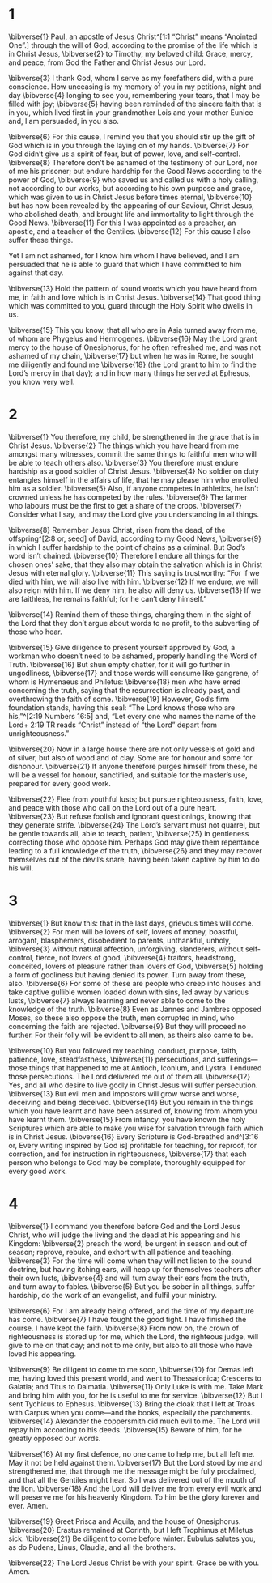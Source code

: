 # 1 
\bibverse{1} Paul, an apostle of Jesus Christ^[1:1 “Christ” means “Anointed One”.] through the will of God, according to the promise of the life which is in Christ Jesus, \bibverse{2} to Timothy, my beloved child: Grace, mercy, and peace, from God the Father and Christ Jesus our Lord. 


\bibverse{3} I thank God, whom I serve as my forefathers did, with a pure conscience. How unceasing is my memory of you in my petitions, night and day \bibverse{4} longing to see you, remembering your tears, that I may be filled with joy; \bibverse{5} having been reminded of the sincere faith that is in you, which lived first in your grandmother Lois and your mother Eunice and, I am persuaded, in you also. 

\bibverse{6} For this cause, I remind you that you should stir up the gift of God which is in you through the laying on of my hands. \bibverse{7} For God didn’t give us a spirit of fear, but of power, love, and self-control. \bibverse{8} Therefore don’t be ashamed of the testimony of our Lord, nor of me his prisoner; but endure hardship for the Good News according to the power of God, \bibverse{9} who saved us and called us with a holy calling, not according to our works, but according to his own purpose and grace, which was given to us in Christ Jesus before times eternal, \bibverse{10} but has now been revealed by the appearing of our Saviour, Christ Jesus, who abolished death, and brought life and immortality to light through the Good News. \bibverse{11} For this I was appointed as a preacher, an apostle, and a teacher of the Gentiles. \bibverse{12} For this cause I also suffer these things. 

Yet I am not ashamed, for I know him whom I have believed, and I am persuaded that he is able to guard that which I have committed to him against that day. 

\bibverse{13} Hold the pattern of sound words which you have heard from me, in faith and love which is in Christ Jesus. \bibverse{14} That good thing which was committed to you, guard through the Holy Spirit who dwells in us. 

\bibverse{15} This you know, that all who are in Asia turned away from me, of whom are Phygelus and Hermogenes. \bibverse{16} May the Lord grant mercy to the house of Onesiphorus, for he often refreshed me, and was not ashamed of my chain, \bibverse{17} but when he was in Rome, he sought me diligently and found me \bibverse{18} (the Lord grant to him to find the Lord’s mercy in that day); and in how many things he served at Ephesus, you know very well. 

# 2 
\bibverse{1} You therefore, my child, be strengthened in the grace that is in Christ Jesus. \bibverse{2} The things which you have heard from me amongst many witnesses, commit the same things to faithful men who will be able to teach others also. \bibverse{3} You therefore must endure hardship as a good soldier of Christ Jesus. \bibverse{4} No soldier on duty entangles himself in the affairs of life, that he may please him who enrolled him as a soldier. \bibverse{5} Also, if anyone competes in athletics, he isn’t crowned unless he has competed by the rules. \bibverse{6} The farmer who labours must be the first to get a share of the crops. \bibverse{7} Consider what I say, and may the Lord give you understanding in all things. 

\bibverse{8} Remember Jesus Christ, risen from the dead, of the offspring^[2:8 or, seed] of David, according to my Good News, \bibverse{9} in which I suffer hardship to the point of chains as a criminal. But God’s word isn’t chained. \bibverse{10} Therefore I endure all things for the chosen ones’ sake, that they also may obtain the salvation which is in Christ Jesus with eternal glory. \bibverse{11} This saying is trustworthy: “For if we died with him, we will also live with him. \bibverse{12} If we endure, we will also reign with him. If we deny him, he also will deny us. \bibverse{13} If we are faithless, he remains faithful; for he can’t deny himself.” 


\bibverse{14} Remind them of these things, charging them in the sight of the Lord that they don’t argue about words to no profit, to the subverting of those who hear. 

\bibverse{15} Give diligence to present yourself approved by God, a workman who doesn’t need to be ashamed, properly handling the Word of Truth. \bibverse{16} But shun empty chatter, for it will go further in ungodliness, \bibverse{17} and those words will consume like gangrene, of whom is Hymenaeus and Philetus: \bibverse{18} men who have erred concerning the truth, saying that the resurrection is already past, and overthrowing the faith of some. \bibverse{19} However, God’s firm foundation stands, having this seal: “The Lord knows those who are his,”^[2:19 Numbers 16:5] and, “Let every one who names the name of the Lord+ 2:19 TR reads “Christ” instead of “the Lord” depart from unrighteousness.” 


\bibverse{20} Now in a large house there are not only vessels of gold and of silver, but also of wood and of clay. Some are for honour and some for dishonour. \bibverse{21} If anyone therefore purges himself from these, he will be a vessel for honour, sanctified, and suitable for the master’s use, prepared for every good work. 

\bibverse{22} Flee from youthful lusts; but pursue righteousness, faith, love, and peace with those who call on the Lord out of a pure heart. \bibverse{23} But refuse foolish and ignorant questionings, knowing that they generate strife. \bibverse{24} The Lord’s servant must not quarrel, but be gentle towards all, able to teach, patient, \bibverse{25} in gentleness correcting those who oppose him. Perhaps God may give them repentance leading to a full knowledge of the truth, \bibverse{26} and they may recover themselves out of the devil’s snare, having been taken captive by him to do his will. 

# 3 
\bibverse{1} But know this: that in the last days, grievous times will come. \bibverse{2} For men will be lovers of self, lovers of money, boastful, arrogant, blasphemers, disobedient to parents, unthankful, unholy, \bibverse{3} without natural affection, unforgiving, slanderers, without self-control, fierce, not lovers of good, \bibverse{4} traitors, headstrong, conceited, lovers of pleasure rather than lovers of God, \bibverse{5} holding a form of godliness but having denied its power. Turn away from these, also. \bibverse{6} For some of these are people who creep into houses and take captive gullible women loaded down with sins, led away by various lusts, \bibverse{7} always learning and never able to come to the knowledge of the truth. \bibverse{8} Even as Jannes and Jambres opposed Moses, so these also oppose the truth, men corrupted in mind, who concerning the faith are rejected. \bibverse{9} But they will proceed no further. For their folly will be evident to all men, as theirs also came to be. 

\bibverse{10} But you followed my teaching, conduct, purpose, faith, patience, love, steadfastness, \bibverse{11} persecutions, and sufferings—those things that happened to me at Antioch, Iconium, and Lystra. I endured those persecutions. The Lord delivered me out of them all. \bibverse{12} Yes, and all who desire to live godly in Christ Jesus will suffer persecution. \bibverse{13} But evil men and impostors will grow worse and worse, deceiving and being deceived. \bibverse{14} But you remain in the things which you have learnt and have been assured of, knowing from whom you have learnt them. \bibverse{15} From infancy, you have known the holy Scriptures which are able to make you wise for salvation through faith which is in Christ Jesus. \bibverse{16} Every Scripture is God-breathed and^[3:16 or, Every writing inspired by God is] profitable for teaching, for reproof, for correction, and for instruction in righteousness, \bibverse{17} that each person who belongs to God may be complete, thoroughly equipped for every good work.
 

# 4 
\bibverse{1} I command you therefore before God and the Lord Jesus Christ, who will judge the living and the dead at his appearing and his Kingdom: \bibverse{2} preach the word; be urgent in season and out of season; reprove, rebuke, and exhort with all patience and teaching. \bibverse{3} For the time will come when they will not listen to the sound doctrine, but having itching ears, will heap up for themselves teachers after their own lusts, \bibverse{4} and will turn away their ears from the truth, and turn away to fables. \bibverse{5} But you be sober in all things, suffer hardship, do the work of an evangelist, and fulfil your ministry. 

\bibverse{6} For I am already being offered, and the time of my departure has come. \bibverse{7} I have fought the good fight. I have finished the course. I have kept the faith. \bibverse{8} From now on, the crown of righteousness is stored up for me, which the Lord, the righteous judge, will give to me on that day; and not to me only, but also to all those who have loved his appearing. 

\bibverse{9} Be diligent to come to me soon, \bibverse{10} for Demas left me, having loved this present world, and went to Thessalonica; Crescens to Galatia; and Titus to Dalmatia. \bibverse{11} Only Luke is with me. Take Mark and bring him with you, for he is useful to me for service. \bibverse{12} But I sent Tychicus to Ephesus. \bibverse{13} Bring the cloak that I left at Troas with Carpus when you come—and the books, especially the parchments. \bibverse{14} Alexander the coppersmith did much evil to me. The Lord will repay him according to his deeds. \bibverse{15} Beware of him, for he greatly opposed our words. 

\bibverse{16} At my first defence, no one came to help me, but all left me. May it not be held against them. \bibverse{17} But the Lord stood by me and strengthened me, that through me the message might be fully proclaimed, and that all the Gentiles might hear. So I was delivered out of the mouth of the lion. \bibverse{18} And the Lord will deliver me from every evil work and will preserve me for his heavenly Kingdom. To him be the glory forever and ever. Amen. 

\bibverse{19} Greet Prisca and Aquila, and the house of Onesiphorus. \bibverse{20} Erastus remained at Corinth, but I left Trophimus at Miletus sick. \bibverse{21} Be diligent to come before winter. Eubulus salutes you, as do Pudens, Linus, Claudia, and all the brothers. 

\bibverse{22} The Lord Jesus Christ be with your spirit. Grace be with you. Amen. 